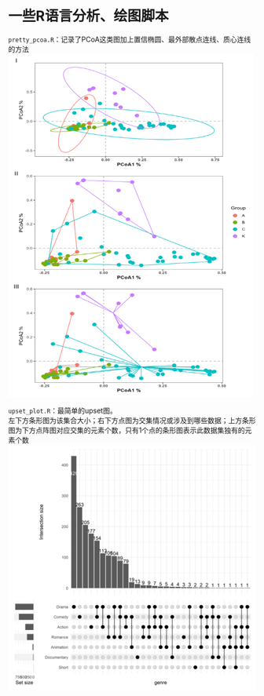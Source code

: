 # 一些R语言分析、绘图脚本

`pretty_pcoa.R`：记录了PCoA这类图加上置信椭圆、最外部散点连线、质心连线的方法  
<img src="images/pretty_pcoa.png" width="500" height="700">  
  
`upset_plot.R`：最简单的upset图。  
左下方条形图为该集合大小；右下方点图为交集情况或涉及到哪些数据；上方条形图为下方点阵图对应交集的元素个数，只有1个点的条形图表示此数据集独有的元素个数  
<img src="images/complexUpset.png" width="600" height="500">
